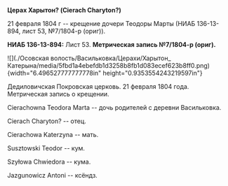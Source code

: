 **Церах Харытон? (Cierach Charyton?)**

21 февраля 1804 г -- крещение дочери Теодоры Марты (НИАБ 136-13-894,
лист 53, №7/1804-р (ориг)).

**НИАБ 136-13-894:** Лист 53. **Метрическая запись №7/1804-р (ориг).**

![](./Осовская волость/Васильковка/Церахи/Харытон_ Катерына/media/5fbd1a4ebefdb1d3258b8fb1d083ecef623b8ff0.png){width="6.496527777777778in"
height="0.9353554243219597in"}

Дедиловичская Покровская церковь. 21 февраля 1804 года. Метрическая
запись о крещении.

Cierachowna Teodora Marta -- дочь родителей с деревни Васильковка.

Cierach Charyton? -- отец.

Cierachowa Katerzyna -- мать.

Susztowski Teodor -- кум.

Szyłowa Chwiedora -- кума.

Jazgunowicz Antoni -- ксёндз.
